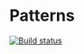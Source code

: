 # Patterns
[![Build status](https://ci.appveyor.com/api/projects/status/7chpbdonqn90jp6w?svg=true)](https://ci.appveyor.com/project/Diezz92/patterns-h05j3)
